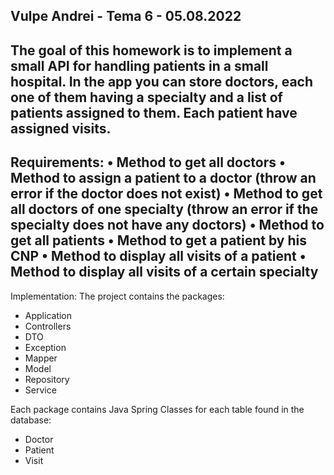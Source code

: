 Vulpe Andrei - Tema 6 - 05.08.2022
-------------------------------------------------------------------------------
The goal of this homework is to implement a small API for handling patients in 
a small hospital. In the app you can store doctors, each one of them having 
a specialty and a list of patients assigned to them. Each patient have assigned
visits.
-------------------------------------------------------------------------------
Requirements:
• Method to get all doctors
• Method to assign a patient to a doctor (throw an error if the doctor does not 
exist)
• Method to get all doctors of one specialty (throw an error if the specialty
does not have any doctors)
• Method to get all patients 
• Method to get a patient by his CNP
• Method to display all visits of a patient
• Method to display all visits of a certain specialty
-------------------------------------------------------------------------------
Implementation:
The project contains the packages:
- Application
- Controllers
- DTO
- Exception
- Mapper
- Model
- Repository
- Service

Each package contains Java Spring Classes for each table found in the database:
- Doctor 
- Patient 
- Visit

 
